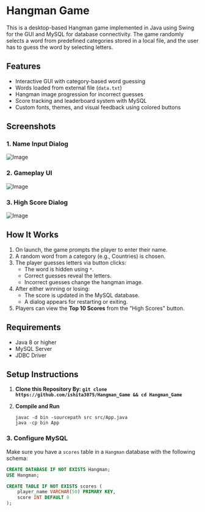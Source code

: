 
# Hangman Game

This is a desktop-based Hangman game implemented in Java using Swing for the GUI and MySQL for database connectivity. The game randomly selects a word from predefined categories stored in a local file, and the user has to guess the word by selecting letters.

## Features

- Interactive GUI with category-based word guessing  
- Words loaded from external file (`data.txt`)  
- Hangman image progression for incorrect guesses  
- Score tracking and leaderboard system with MySQL  
- Custom fonts, themes, and visual feedback using colored buttons


## Screenshots

### 1. Name Input Dialog
![Image](https://github.com/user-attachments/assets/d390d5f8-3f7a-4465-8eae-a7f280f229ee)

### 2. Gameplay UI
![Image](https://github.com/user-attachments/assets/7c4edd5b-96ce-4588-a23c-a649f9e72a73)

### 3. High Score Dialog
![Image](https://github.com/user-attachments/assets/884e00a9-b7b6-4e71-a95d-5f0732d5d3a7)


## How It Works

1. On launch, the game prompts the player to enter their name.
2. A random word from a category (e.g., Countries) is chosen.
3. The player guesses letters via button clicks:
   - The word is hidden using `*`.
   - Correct guesses reveal the letters.
   - Incorrect guesses change the hangman image.
4. After either winning or losing:
   - The score is updated in the MySQL database.
   - A dialog appears for restarting or exiting.
5. Players can view the **Top 10 Scores** from the "High Scores" button.


## Requirements

- Java 8 or higher  
- MySQL Server  
- JDBC Driver


##  Setup Instructions

1. **Clone this Repository By: ```git clone https://github.com/ishita3075/Hangman_Game && cd Hangman_Game```**

2. **Compile and Run**

   ```
   javac -d bin -sourcepath src src/App.java
   java -cp bin App
   ```

### 3. Configure MySQL
Make sure you have a `scores` table in a `Hangman` database with the following schema:
```sql
CREATE DATABASE IF NOT EXISTS Hangman;
USE Hangman;

CREATE TABLE IF NOT EXISTS scores (
    player_name VARCHAR(50) PRIMARY KEY,
    score INT DEFAULT 0
);
```
